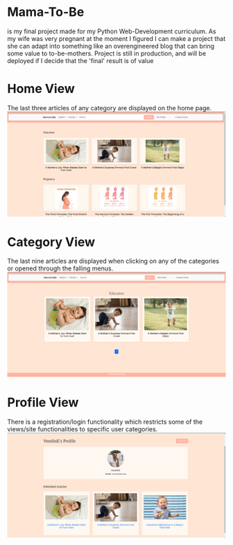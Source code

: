 # Mama-To-Be
is my final project made for my Python Web-Development curriculum. As my wife was very pregnant at the moment
I figured I can make a project that she can adapt into something like an overengineered blog that can bring some
value to to-be-mothers.
Project is still in production, and will be deployed if I decide that the 'final' result is of value

# Home View
The last three articles of any category are displayed on the home page.
![HomeView](mediafiles/profile_pictures/readme/home.png)

# Category View
The last nine articles are displayed when clicking on any of the categories or opened through the falling menus.
![CategoryView](mediafiles/profile_pictures/readme/category_view.png)

# Profile View
There is a registration/login functionality which restricts some of the views/site functionalities to specific 
user categories.
![ProfileView](mediafiles/profile_pictures/readme/profile_page.png)

